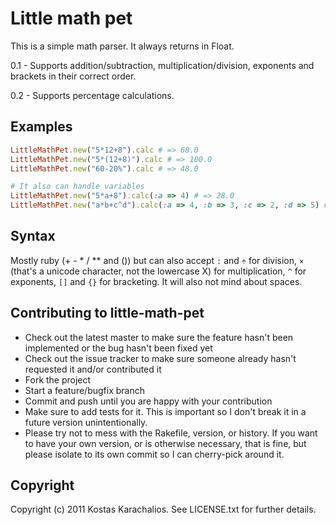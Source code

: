 # Little math pet

This is a simple math parser. It always returns in Float.

0.1 - Supports addition/subtraction, multiplication/division, exponents and brackets in their correct order.

0.2 - Supports percentage calculations.

## Examples

```ruby
LittleMathPet.new("5*12+8").calc # => 68.0
LittleMathPet.new("5*(12+8)").calc # => 100.0
LittleMathPet.new("60-20%").calc # => 48.0

# It also can handle variables
LittleMathPet.new("5*a+8").calc(:a => 4) # => 28.0
LittleMathPet.new("a*b+c^d").calc(:a => 4, :b => 3, :c => 2, :d => 5) # => 44.0
```

## Syntax

Mostly ruby (+ - * / ** and ()) but can also accept `:` and `÷` for division, `×` (that's a unicode character, not the lowercase X) for multiplication, `^` for exponents, `[]` and `{}` for bracketing. It will also not mind about spaces.

## Contributing to little-math-pet

* Check out the latest master to make sure the feature hasn't been implemented or the bug hasn't been fixed yet
* Check out the issue tracker to make sure someone already hasn't requested it and/or contributed it
* Fork the project
* Start a feature/bugfix branch
* Commit and push until you are happy with your contribution
* Make sure to add tests for it. This is important so I don't break it in a future version unintentionally.
* Please try not to mess with the Rakefile, version, or history. If you want to have your own version, or is otherwise necessary, that is fine, but please isolate to its own commit so I can cherry-pick around it.

## Copyright

Copyright (c) 2011 Kostas Karachalios. See LICENSE.txt for
further details.
